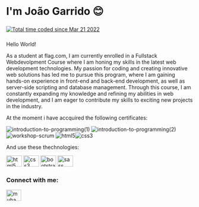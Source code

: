 <br clear="both" />

<h1 align="left">I'm João Garrido 😊</h1>

###

<a href="https://wakatime.com/@c6d698f9-2e6e-48aa-ab6d-c076a25f2458"><img src="https://wakatime.com/badge/user/c6d698f9-2e6e-48aa-ab6d-c076a25f2458.svg" alt="Total time coded since Mar 21 2022" /></a>

###

<p align="left">Hello World!</p>
<p>
	As a student at flag.com, I am currently enrolled in a Fullstack Webdevolpment Course where I am honing my skills in the latest web development technologies. My passion for coding and creating
	innovative web solutions has led me to pursue this program, where I am gaining hands-on experience in front-end and back-end development, as well as server-side scripting and database management.
	Through this course, I am constantly expanding my knowledge and refining my abilities in web development, and I am eager to contribute my skills to exciting new projects in the industry.
</p>

<p>At the moment i have accquired the following certificates:</p>

![introduction-to-programming(1)](https://github.com/garridothecat/garridothecat/assets/107148935/3ef20ae8-dc9b-492a-afa7-5c2cb7883a27) ![introduction-to-programming(2)](https://github.com/garridothecat/garridothecat/assets/107148935/d58a20f5-db33-4609-88cb-e4bd54a9fa48) ![workshop-scrum](https://github.com/garridothecat/garridothecat/assets/107148935/c102c896-e218-480f-9580-0b21771c9bac) ![html5](https://github.com/garridothecat/garridothecat/assets/107148935/2ee01e92-6bf2-475f-be03-2e1743ae6fa2)![css3](https://github.com/garridothecat/garridothecat/assets/107148935/ced6e39a-8e7a-4f07-9dcb-48b202c76c02)

<p>And use these thechnologies:</p>
<div align="left">
	<img src="https://cdn.jsdelivr.net/gh/devicons/devicon/icons/html5/html5-original.svg" height="30" width="42" alt="html5 logo" />
	<img src="https://cdn.jsdelivr.net/gh/devicons/devicon/icons/css3/css3-original.svg" height="30" width="42" alt="css3 logo" />
	<img src="https://cdn.jsdelivr.net/gh/devicons/devicon/icons/bootstrap/bootstrap-original.svg" height="30" width="42" alt="bootstrap logo" />
	<img src="https://cdn.jsdelivr.net/gh/devicons/devicon/icons/sass/sass-original.svg" height="30" width="42" alt="sass logo" />
	<!-- <img src="https://cdn.jsdelivr.net/gh/devicons/devicon/icons/tailwindcss/tailwindcss-plain.svg" height="30" width="42" alt="tailwindcss logo" />
	<img src="https://cdn.jsdelivr.net/gh/devicons/devicon/icons/javascript/javascript-original.svg" height="30" width="42" alt="javascript logo" />
	<img src="https://cdn.jsdelivr.net/gh/devicons/devicon/icons/react/react-original.svg" height="30" width="42" alt="react logo" /> -->
	<!-- <img src="https://cdn.jsdelivr.net/gh/devicons/devicon/icons/nodejs/nodejs-original.svg" height="30" width="42" alt="nodejs logo"  /> -->
	<!-- <img src="https://cdn.jsdelivr.net/gh/devicons/devicon/icons/npm/npm-original-wordmark.svg" height="30" width="42" alt="npm logo" /> -->
</div>

<!-- <div align="left">
  <img src="https://github-readme-stats.vercel.app/api?hide_title=true&hide_rank=true&show_icons=true&include_all_commits=true&count_private=true&disable_animations=false&theme=dracula&locale=en&hide_border=true&username=migsilva89" height="150" alt="stats graph"  /> -->

<!--   <img src="https://github-readme-stats.vercel.app/api/top-langs?&username=migsilva89&locale=en&hide_title=true&layout=compact&count_private=true&include_all_commits=true&card_width=320&langs_count=6&theme=dracula&hide_border=true" height="150" alt="languages graph" />
</div> -->

<h3 align="left">Connect with me:</h3>
<p align="left">
	<a href="https://www.linkedin.com/in/jo%C3%A3o-garrido-878455155/" target="blank">
		<img
			align="center"
			src="https://raw.githubusercontent.com/rahuldkjain/github-profile-readme-generator/master/src/images/icons/Social/linked-in-alt.svg"
			alt="muhammad-nurcholis-112b73162"
			height="30"
			width="40"
	/></a>
</p>

